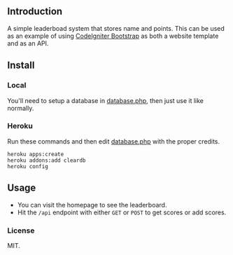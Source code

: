 ## Introduction

A simple leaderboad system that stores name and points. This can be used as an example of using [CodeIgniter Bootstrap](https://github.com/sjlu/CodeIgniter-Bootstrap) as both a website template and as an API.

## Install

### Local

You'll need to setup a database in [database.php](https://github.com/sjlu/leaderboards/blob/master/application/config/database.php), then just use it like normally.

### Heroku

Run these commands and then edit [database.php](https://github.com/sjlu/leaderboards/blob/master/application/config/database.php) with the proper credits.

    heroku apps:create
    heroku addons:add cleardb
    heroku config

## Usage

* You can visit the homepage to see the leaderboard.
* Hit the `/api` endpoint with either `GET` or `POST` to get scores or add scores.

### License

MIT.